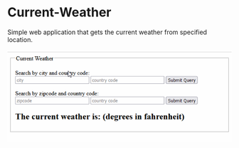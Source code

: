 # Current-Weather
Simple web application that gets the current weather from specified location. 

![](weather.gif)
